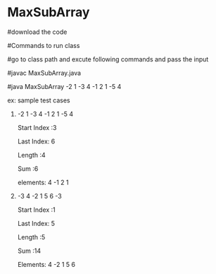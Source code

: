 # MaxSubArray

#download the code 

#Commands to run class 

#go to class path and excute following commands  and pass the input 

#javac MaxSubArray.java

#java MaxSubArray -2 1 -3 4 -1 2 1 -5 4


ex: sample test cases 

1) -2 1 -3 4 -1 2 1 -5 4

    Start Index :3
    
    Last Index: 6
    
    Length :4
    
    Sum :6
    
    elements: 4 -1 2 1
    
2) -3 4 -2 1 5 6 -3

    Start Index :1
    
    Last Index: 5
    
    Length :5
    
    Sum :14
    
    Elements: 4 -2 1 5 6 
    
